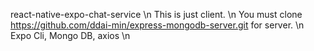react-native-expo-chat-service \n
This is just client. \n
You must clone https://github.com/ddai-min/express-mongodb-server.git for server. \n
Expo Cli, Mongo DB, axios \n
